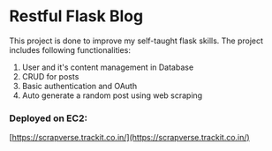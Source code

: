
# Restful Flask Blog

This project is done to improve my self-taught flask skills. The project includes following functionalities:

1. User and it's content management in Database
2. CRUD for posts
3. Basic authentication and OAuth
4. Auto generate a random post using web scraping


### Deployed on EC2:

[https://scrapverse.trackit.co.in/](https://scrapverse.trackit.co.in/)
